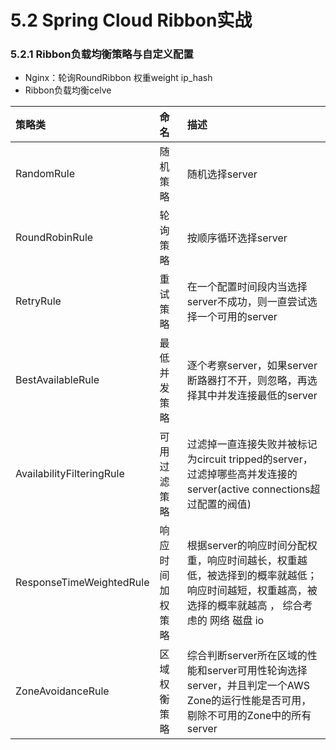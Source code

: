 # 5.2 Spring Cloud Ribbon实战

### 5.2.1 Ribbon负载均衡策略与自定义配置

- Nginx：轮询RoundRibbon 权重weight ip_hash
- Ribbon负载均衡celve

|          策略类           |       命名       |                                                                       描述                                                                        |
|:-------------------------|:----------------|:-------------------------------------------------------------------------------------------------------------------------------------------------|
|        RandomRule         |     随机策略     |                                                                  随机选择server                                                                   |
|      RoundRobinRule       |     轮询策略     |                                                               按顺序循环选择server                                                                |
|         RetryRule         |     重试策略     |                                       在一个配置时间段内当选择server不成功，则一直尝试选择一个可用的server                                        |
|     BestAvailableRule     |   最低并发策略   |                                  逐个考察server，如果server断路器打不开，则忽略，再选择其中并发连接最低的server                                   |
| AvailabilityFilteringRule |   可用过滤策略   |                过滤掉一直连接失败并被标记为circuit tripped的server，过滤掉哪些高并发连接的server(active connections超过配置的阀值)                |
| ResponseTimeWeightedRule  | 响应时间加权策略 | 根据server的响应时间分配权重，响应时间越长，权重越低，被选择到的概率就越低；响应时间越短，权重越高，被选择的概率就越高 ， 综合考虑的 网络 磁盘 io |
|     ZoneAvoidanceRule     |   区域权衡策略   |         综合判断server所在区域的性能和server可用性轮询选择server，并且判定一个AWS Zone的运行性能是否可用，剔除不可用的Zone中的所有server          |
